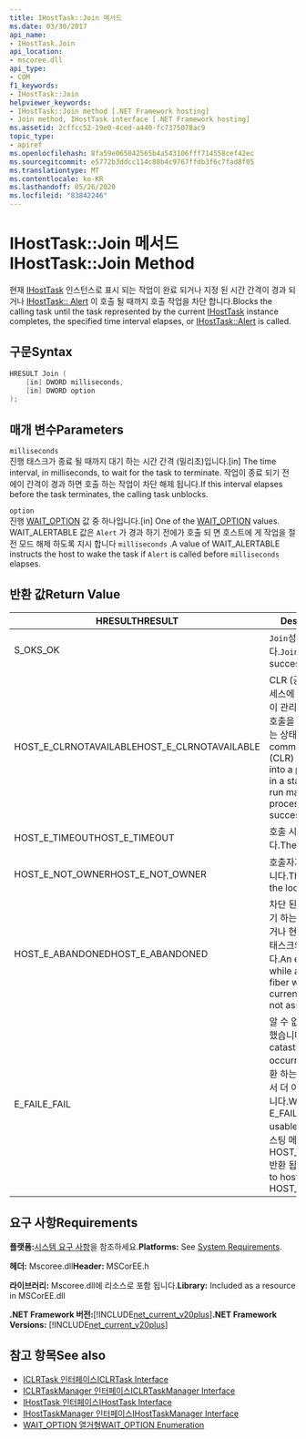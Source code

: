 ```yaml
---
title: IHostTask::Join 메서드
ms.date: 03/30/2017
api_name:
- IHostTask.Join
api_location:
- mscoree.dll
api_type:
- COM
f1_keywords:
- IHostTask::Join
helpviewer_keywords:
- IHostTask::Join method [.NET Framework hosting]
- Join method, IHostTask interface [.NET Framework hosting]
ms.assetid: 2cffcc52-19e0-4ced-a440-fc7375078ac9
topic_type:
- apiref
ms.openlocfilehash: 8fa59e065042565b4a543106fff714558cef42ec
ms.sourcegitcommit: e5772b3ddcc114c80b4c9767ffdb3f6c7fad8f05
ms.translationtype: MT
ms.contentlocale: ko-KR
ms.lasthandoff: 05/26/2020
ms.locfileid: "83842246"
---
```

# <a name="ihosttaskjoin-method"></a><span data-ttu-id="7f076-102">IHostTask::Join 메서드</span><span class="sxs-lookup"><span data-stu-id="7f076-102">IHostTask::Join Method</span></span>
<span data-ttu-id="7f076-103">현재 [IHostTask](../../../../docs/framework/unmanaged-api/hosting/ihosttask-interface.md) 인스턴스로 표시 되는 작업이 완료 되거나 지정 된 시간 간격이 경과 되거나 [IHostTask:: Alert](ihosttask-alert-method.md) 이 호출 될 때까지 호출 작업을 차단 합니다.</span><span class="sxs-lookup"><span data-stu-id="7f076-103">Blocks the calling task until the task represented by the current [IHostTask](../../../../docs/framework/unmanaged-api/hosting/ihosttask-interface.md) instance completes, the specified time interval elapses, or [IHostTask::Alert](ihosttask-alert-method.md) is called.</span></span>  
  
## <a name="syntax"></a><span data-ttu-id="7f076-104">구문</span><span class="sxs-lookup"><span data-stu-id="7f076-104">Syntax</span></span>  
  
```cpp  
HRESULT Join (  
    [in] DWORD milliseconds,  
    [in] DWORD option  
);  
```  
  
## <a name="parameters"></a><span data-ttu-id="7f076-105">매개 변수</span><span class="sxs-lookup"><span data-stu-id="7f076-105">Parameters</span></span>  
 `milliseconds`  
 <span data-ttu-id="7f076-106">진행 태스크가 종료 될 때까지 대기 하는 시간 간격 (밀리초)입니다.</span><span class="sxs-lookup"><span data-stu-id="7f076-106">[in] The time interval, in milliseconds, to wait for the task to terminate.</span></span> <span data-ttu-id="7f076-107">작업이 종료 되기 전에이 간격이 경과 하면 호출 하는 작업이 차단 해제 됩니다.</span><span class="sxs-lookup"><span data-stu-id="7f076-107">If this interval elapses before the task terminates, the calling task unblocks.</span></span>  
  
 `option`  
 <span data-ttu-id="7f076-108">진행 [WAIT_OPTION](wait-option-enumeration.md) 값 중 하나입니다.</span><span class="sxs-lookup"><span data-stu-id="7f076-108">[in] One of the [WAIT_OPTION](wait-option-enumeration.md) values.</span></span> <span data-ttu-id="7f076-109">WAIT_ALERTABLE 값은 `Alert` 가 경과 하기 전에가 호출 되 면 호스트에 게 작업을 절전 모드 해제 하도록 지시 합니다 `milliseconds` .</span><span class="sxs-lookup"><span data-stu-id="7f076-109">A value of WAIT_ALERTABLE instructs the host to wake the task if `Alert` is called before `milliseconds` elapses.</span></span>  
  
## <a name="return-value"></a><span data-ttu-id="7f076-110">반환 값</span><span class="sxs-lookup"><span data-stu-id="7f076-110">Return Value</span></span>  
  
|<span data-ttu-id="7f076-111">HRESULT</span><span class="sxs-lookup"><span data-stu-id="7f076-111">HRESULT</span></span>|<span data-ttu-id="7f076-112">Description</span><span class="sxs-lookup"><span data-stu-id="7f076-112">Description</span></span>|  
|-------------|-----------------|  
|<span data-ttu-id="7f076-113">S_OK</span><span class="sxs-lookup"><span data-stu-id="7f076-113">S_OK</span></span>|<span data-ttu-id="7f076-114">`Join`성공적으로 반환 되었습니다.</span><span class="sxs-lookup"><span data-stu-id="7f076-114">`Join` returned successfully.</span></span>|  
|<span data-ttu-id="7f076-115">HOST_E_CLRNOTAVAILABLE</span><span class="sxs-lookup"><span data-stu-id="7f076-115">HOST_E_CLRNOTAVAILABLE</span></span>|<span data-ttu-id="7f076-116">CLR (공용 언어 런타임)이 프로세스에 로드 되지 않았거나 CLR이 관리 코드를 실행할 수 없거나 호출을 성공적으로 처리할 수 없는 상태에 있습니다.</span><span class="sxs-lookup"><span data-stu-id="7f076-116">The common language runtime (CLR) has not been loaded into a process, or the CLR is in a state in which it cannot run managed code or process the call successfully.</span></span>|  
|<span data-ttu-id="7f076-117">HOST_E_TIMEOUT</span><span class="sxs-lookup"><span data-stu-id="7f076-117">HOST_E_TIMEOUT</span></span>|<span data-ttu-id="7f076-118">호출 시간이 초과 되었습니다.</span><span class="sxs-lookup"><span data-stu-id="7f076-118">The call timed out.</span></span>|  
|<span data-ttu-id="7f076-119">HOST_E_NOT_OWNER</span><span class="sxs-lookup"><span data-stu-id="7f076-119">HOST_E_NOT_OWNER</span></span>|<span data-ttu-id="7f076-120">호출자가 잠금을 소유 하지 않습니다.</span><span class="sxs-lookup"><span data-stu-id="7f076-120">The caller does not own the lock.</span></span>|  
|<span data-ttu-id="7f076-121">HOST_E_ABANDONED</span><span class="sxs-lookup"><span data-stu-id="7f076-121">HOST_E_ABANDONED</span></span>|<span data-ttu-id="7f076-122">차단 된 스레드나 파이버에서 대기 하는 동안 이벤트가 취소 되었거나 현재 `IHostTask` 인스턴스가 태스크와 연결 되어 있지 않습니다.</span><span class="sxs-lookup"><span data-stu-id="7f076-122">An event was canceled while a blocked thread or fiber was waiting on it, or the current `IHostTask` instance is not associated with a task.</span></span>|  
|<span data-ttu-id="7f076-123">E_FAIL</span><span class="sxs-lookup"><span data-stu-id="7f076-123">E_FAIL</span></span>|<span data-ttu-id="7f076-124">알 수 없는 치명적인 오류가 발생 했습니다.</span><span class="sxs-lookup"><span data-stu-id="7f076-124">An unknown catastrophic failure occurred.</span></span> <span data-ttu-id="7f076-125">메서드가 E_FAIL 반환 하는 경우 해당 프로세스 내에서 더 이상 CLR을 사용할 수 없습니다.</span><span class="sxs-lookup"><span data-stu-id="7f076-125">When a method returns E_FAIL, the CLR is no longer usable within the process.</span></span> <span data-ttu-id="7f076-126">호스팅 메서드를 이후에 호출 하면 HOST_E_CLRNOTAVAILABLE 반환 됩니다.</span><span class="sxs-lookup"><span data-stu-id="7f076-126">Subsequent calls to hosting methods return HOST_E_CLRNOTAVAILABLE.</span></span>|  
  
## <a name="requirements"></a><span data-ttu-id="7f076-127">요구 사항</span><span class="sxs-lookup"><span data-stu-id="7f076-127">Requirements</span></span>  
 <span data-ttu-id="7f076-128">**플랫폼:**[시스템 요구 사항](../../get-started/system-requirements.md)을 참조하세요.</span><span class="sxs-lookup"><span data-stu-id="7f076-128">**Platforms:** See [System Requirements](../../get-started/system-requirements.md).</span></span>  
  
 <span data-ttu-id="7f076-129">**헤더:** Mscoree.dll</span><span class="sxs-lookup"><span data-stu-id="7f076-129">**Header:** MSCorEE.h</span></span>  
  
 <span data-ttu-id="7f076-130">**라이브러리:** Mscoree.dll에 리소스로 포함 됩니다.</span><span class="sxs-lookup"><span data-stu-id="7f076-130">**Library:** Included as a resource in MSCorEE.dll</span></span>  
  
 <span data-ttu-id="7f076-131">**.NET Framework 버전:**[!INCLUDE[net_current_v20plus](../../../../includes/net-current-v20plus-md.md)]</span><span class="sxs-lookup"><span data-stu-id="7f076-131">**.NET Framework Versions:** [!INCLUDE[net_current_v20plus](../../../../includes/net-current-v20plus-md.md)]</span></span>  
  
## <a name="see-also"></a><span data-ttu-id="7f076-132">참고 항목</span><span class="sxs-lookup"><span data-stu-id="7f076-132">See also</span></span>

- [<span data-ttu-id="7f076-133">ICLRTask 인터페이스</span><span class="sxs-lookup"><span data-stu-id="7f076-133">ICLRTask Interface</span></span>](iclrtask-interface.md)
- [<span data-ttu-id="7f076-134">ICLRTaskManager 인터페이스</span><span class="sxs-lookup"><span data-stu-id="7f076-134">ICLRTaskManager Interface</span></span>](iclrtaskmanager-interface.md)
- [<span data-ttu-id="7f076-135">IHostTask 인터페이스</span><span class="sxs-lookup"><span data-stu-id="7f076-135">IHostTask Interface</span></span>](ihosttask-interface.md)
- [<span data-ttu-id="7f076-136">IHostTaskManager 인터페이스</span><span class="sxs-lookup"><span data-stu-id="7f076-136">IHostTaskManager Interface</span></span>](ihosttaskmanager-interface.md)
- [<span data-ttu-id="7f076-137">WAIT_OPTION 열거형</span><span class="sxs-lookup"><span data-stu-id="7f076-137">WAIT_OPTION Enumeration</span></span>](wait-option-enumeration.md)
